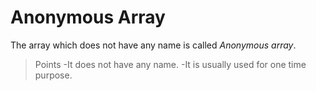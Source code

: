 # Anonymous Array 
The array which does not have any name is called *Anonymous array*.
>Points
-It does not have any name.
-It is usually used for one time purpose.